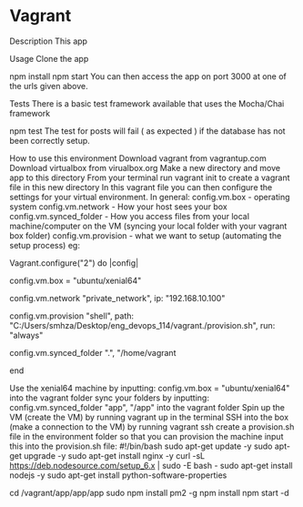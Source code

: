 # Vagrant
Description
This app 


Usage
Clone the app

npm install
npm start
You can then access the app on port 3000 at one of the urls given above.

Tests
There is a basic test framework available that uses the Mocha/Chai framework

npm test
The test for posts will fail ( as expected ) if the database has not been correctly setup.

How to use this environment
Download vagrant from vagrantup.com
Download virtualbox from virualbox.org
Make a new directory and move app to this directory
From your terminal run vagrant init to create a vagrant file in this new directory
In this vagrant file you can then configure the settings for your virtual environment. In general:
config.vm.box - operating system
config.vm.network - How your host sees your box
config.vm.synced_folder - How you access files from your local machine/computer on the VM (syncing your local folder with your vagrant box folder)
config.vm.provision - what we want to setup (automating the setup process)
eg:

Vagrant.configure("2") do |config|

  config.vm.box = "ubuntu/xenial64"
  
  config.vm.network "private_network", ip: "192.168.10.100"

  config.vm.provision "shell", path: "C:/Users/smhza/Desktop/eng_devops_114/vagrant./provision.sh", run: "always"

  config.vm.synced_folder ".", "/home/vagrant

end

Use the xenial64 machine by inputting: config.vm.box = "ubuntu/xenial64" into the vagrant folder
sync your folders by inputting: config.vm.synced_folder "app", "/app" into the vagrant folder
Spin up the VM (create the VM) by running vagrant up in the terminal
SSH into the box (make a connection to the VM) by running vagrant ssh
create a provision.sh file in the environment folder so that you can provision the machine
input this into the provision.sh file:
#!/bin/bash
sudo apt-get update -y
sudo apt-get upgrade -y
sudo apt-get install nginx -y
curl -sL https://deb.nodesource.com/setup_6.x | sudo -E bash -
sudo apt-get install nodejs -y
sudo apt-get install python-software-properties

cd /vagrant/app/app/app
sudo npm install pm2 -g
npm install
npm start -d
